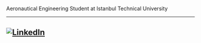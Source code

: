 Aeronautical Engineering Student at Istanbul Technical University<br> 

---
[![LinkedIn](https://img.shields.io/badge/LinkedIn-%230077B5.svg?logo=linkedin&logoColor=white)](https://linkedin.com/in/huseyintutan) 
---



